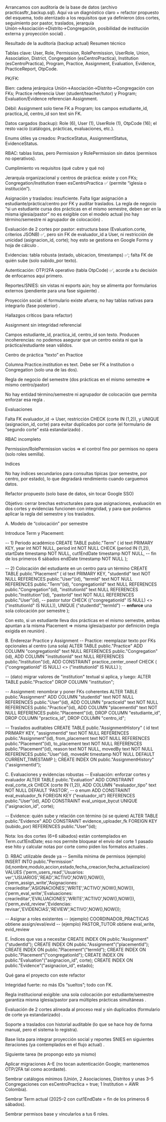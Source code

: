 Arrancamos con auditoría de la base de datos (archivo practicasftr_backup.sql). Aquí va un diagnóstico claro + refactor propuesto del esquema, todo aterrizado a los requisitos que ya definieron (dos cortes, seguimiento por pastor, traslados, jerarquía Unión→Asociación→Distrito→Congregación, posibilidad de institución externa y proyección social) .

Resultado de la auditoría (backup actual)
Resumen técnico

Tablas clave: User, Role, Permission, RolePermission, UserRole, Union, Association, District, Congregation (esCentroPractica), Institution (esCentroPractica), Program, Practice, Assignment, Evaluation, Evidence, PracticeReport, OtpCode.

PK/FK:

Bien: cadena jerárquica Unión→Asociación→Distrito→Congregación con FKs; Practice referencia User (student/teacher/tutor) y Program; Evaluation/Evidence referencian Assignment.

Débil: Assignment solo tiene FK a Program; los campos estudiante_id, practica_id, centro_id son text sin FK.

Datos cargados (backup): Role (6), User (1), UserRole (1), OtpCode (16); el resto vacío (catálogos, prácticas, evaluaciones, etc.).

Enums útiles ya creados: PracticeStatus, AssignmentStatus, EvidenceStatus.

RBAC: tablas listas, pero Permission y RolePermission sin datos (permisos no operativos).

Cumplimiento vs requisitos (qué cubre y qué no)

Jerarquía organizacional y centros de práctica: existe y con FKs; Congregation/Institution traen esCentroPractica ✅ (permite “iglesia o institución”).

Asignación y traslados: insuficiente. Falta ligar asignación a estudiante/práctica/centro por FK y auditar traslados. La regla de negocio “si un estudiante cursa dos prácticas en el mismo semestre, deben ser en la misma iglesia/pastor” no es exigible con el modelo actual (no hay término/semestre ni agrupador de colocación) .

Evaluación de 2 cortes por pastor: estructura base (Evaluation.corte, criterios JSONB) ✅, pero sin FK de evaluador_id a User, ni restricción de unicidad (asignacion_id, corte); hoy esto se gestiona en Google Forms y hoja de cálculo .

Evidencias: tabla robusta (estado, ubicacion, timestamps) ✅; falta FK de quién sube (solo subido_por texto).

Autenticación: OTP/2FA operativo (tabla OtpCode) ✅, acorde a tu decisión de enfocarnos aquí primero.

Reportes/SNIES: sin vistas ni exports aún; hoy se alimenta por formularios externos (pendiente para una fase siguiente) .

Proyección social: el formulario existe afuera; no hay tablas nativas para integrarlo (fase posterior) .

Hallazgos críticos (para refactor)

Assignment sin integridad referencial

Campos estudiante_id, practica_id, centro_id son texto. Producen incoherencias: no podemos asegurar que un centro exista ni que la práctica/estudiante sean válidos.

Centro de práctica “texto” en Practice

Columna Practice.institution es text. Debe ser FK a Institution o Congregation (solo una de las dos).

Regla de negocio del semestre (dos prácticas en el mismo semestre ⇒ mismo centro/pastor)

No hay entidad término/semestre ni agrupador de colocación que permita enforzar esa regla .

Evaluaciones

Falta FK evaluador_id → User, restricción CHECK (corte IN (1,2)), y UNIQUE (asignacion_id, corte) para evitar duplicados por corte (el formulario de “segundo corte” está estandarizado) .

RBAC incompleto

Permission/RolePermission vacíos ⇒ el control fino por permisos no opera (solo roles semilla).

Indices

No hay índices secundarios para consultas típicas (por semestre, por centro, por estado), lo que degradará rendimiento cuando carguemos datos.

Refactor propuesto (solo base de datos, sin tocar Google SSO)

Objetivo: cerrar brechas estructurales para que asignaciones, evaluación en dos cortes y evidencias funcionen con integridad, y para que podamos aplicar la regla del semestre y los traslados.

A. Modelo de “colocación” por semestre

Introduce Term y Placement:

-- 1) Periodo académico
CREATE TABLE public."Term" (
  id text PRIMARY KEY,
  year int NOT NULL,
  period int NOT NULL CHECK (period IN (1,2)),
  startDate timestamp NOT NULL,
  cut1EndDate timestamp NOT NULL,  -- fin de los primeros 6 sábados
  endDate timestamp NOT NULL
);

-- 2) Colocación del estudiante en un centro para un término
CREATE TABLE public."Placement" (
  id text PRIMARY KEY,
  "studentId" text NOT NULL REFERENCES public."User"(id),
  "termId" text NOT NULL REFERENCES public."Term"(id),
  "congregationId" text NULL REFERENCES public."Congregation"(id),
  "institutionId" text NULL REFERENCES public."Institution"(id),
  "pastorId" text NOT NULL REFERENCES public."User"(id),   -- pastor tutor
  CHECK (("congregationId" IS NULL) <> ("institutionId" IS NULL)),
  UNIQUE ("studentId","termId")  -- **enforce** una sola colocación por semestre
);


Con esto, si un estudiante lleva dos prácticas en el mismo semestre, ambas apuntan a la misma Placement ⇒ misma iglesia/pastor por definición (regla exigida en reunión) .

B. Enderezar Practice y Assignment
-- Practice: reemplazar texto por FKs opcionales al centro (una sola)
ALTER TABLE public."Practice"
  ADD COLUMN "congregationId" text NULL REFERENCES public."Congregation"(id),
  ADD COLUMN "institutionId"  text NULL REFERENCES public."Institution"(id),
  ADD CONSTRAINT practice_center_oneof CHECK (
    ("congregationId" IS NULL) <> ("institutionId" IS NULL)
  );

-- (dato) migrar valores de "institution" textual si aplica, y luego:
ALTER TABLE public."Practice" DROP COLUMN "institution";

-- Assignment: renombrar y poner FKs coherentes
ALTER TABLE public."Assignment"
  ADD COLUMN "studentId"  text NOT NULL REFERENCES public."User"(id),
  ADD COLUMN "practiceId" text NOT NULL REFERENCES public."Practice"(id),
  ADD COLUMN "placementId" text NOT NULL REFERENCES public."Placement"(id),
  DROP COLUMN "estudiante_id",
  DROP COLUMN "practica_id",
  DROP COLUMN "centro_id";

-- Traslados auditables
CREATE TABLE public."AssignmentHistory" (
  id text PRIMARY KEY,
  "assignmentId" text NOT NULL REFERENCES public."Assignment"(id),
  from_placement text NOT NULL REFERENCES public."Placement"(id),
  to_placement   text NOT NULL REFERENCES public."Placement"(id),
  reason text NOT NULL,
  movedBy text NOT NULL REFERENCES public."User"(id),
  movedAt timestamp NOT NULL DEFAULT CURRENT_TIMESTAMP
);
CREATE INDEX ON public."AssignmentHistory"("assignmentId");

C. Evaluaciones y evidencias robustas
-- Evaluación: enforzar cortes y evaluador
ALTER TABLE public."Evaluation"
  ADD CONSTRAINT eval_corte_ck CHECK (corte IN (1,2)),
  ADD COLUMN "evaluador_tipo" text NOT NULL DEFAULT 'PASTOR', -- o enum
  ADD CONSTRAINT eval_evaluador_fk FOREIGN KEY ("evaluador_id") REFERENCES public."User"(id),
  ADD CONSTRAINT eval_unique_bycut UNIQUE ("asignacion_id", corte);

-- Evidence: quién sube y relación con término (si se quiere)
ALTER TABLE public."Evidence"
  ADD CONSTRAINT evidence_uploader_fk FOREIGN KEY (subido_por) REFERENCES public."User"(id);


Nota: los dos cortes (6+6 sábados) están contemplados en Term.cut1EndDate; eso nos permite bloquear el envío del corte 1 pasado ese hito y calcular notas por corte como piden los formatos actuales .

D. RBAC utilizable desde ya
-- Semilla mínima de permisos (ejemplo)
INSERT INTO public."Permission"(id,nombre,modulo,accion,estado,fecha_creacion,fecha_actualizacion)
VALUES
  ('perm_users_read','Usuarios: ver','USUARIOS','READ','ACTIVO',NOW(),NOW()),
  ('perm_assign_write','Asignaciones: crear/editar','ASIGNACIONES','WRITE','ACTIVO',NOW(),NOW()),
  ('perm_eval_write','Evaluaciones: crear/editar','EVALUACIONES','WRITE','ACTIVO',NOW(),NOW()),
  ('perm_evid_review','Evidencias: revisar','EVIDENCIAS','REVIEW','ACTIVO',NOW(),NOW());

-- Asignar a roles existentes
-- (ejemplo) COORDINADOR_PRACTICAS obtiene assign/eval/evid
-- (ejemplo) PASTOR_TUTOR obtiene eval_write, evid_review

E. Índices que vas a necesitar
CREATE INDEX ON public."Assignment"("studentId");
CREATE INDEX ON public."Assignment"("placementId");
CREATE INDEX ON public."Placement"("termId");
CREATE INDEX ON public."Placement"("congregationId");
CREATE INDEX ON public."Evaluation"("asignacion_id", corte);
CREATE INDEX ON public."Evidence"("asignacion_id", estado);

Qué gana el proyecto con este refactor

Integridad fuerte: no más IDs “sueltos”; todo con FK.

Regla institucional exigible: una sola colocación por estudiante/semestre garantiza misma iglesia/pastor para múltiples prácticas simultáneas .

Evaluación de 2 cortes alineada al proceso real y sin duplicados (formulario de corte ya estandarizado) .

Soporte a traslados con historial auditable (lo que se hace hoy de forma manual, pero el sistema lo registra).

Base lista para integrar proyección social y reportes SNIES en siguientes iteraciones (ya contemplados en el flujo actual) .

Siguiente tarea (te propongo esto ya mismo)

Aplicar migraciones A–E (no tocan autenticación Google; mantenemos OTP/2FA tal como acordaste).

Sembrar catálogos mínimos (Unión, 2 Asociaciones, Distritos y unas 3–5 Congregaciones con esCentroPractica = true; 1 Institution = AWR Colombia).

Sembrar Term actual (2025–2 con cut1EndDate = fin de los primeros 6 sábados).

Sembrar permisos base y vincularlos a tus 6 roles.